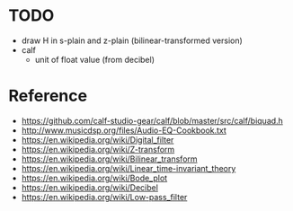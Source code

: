 <!--
{
  "title": "Filter",
  "date": "2017-07-28T13:17:23+09:00",
  "category": "",
  "tags": [],
  "draft": true
}
-->

# TODO

- draw H in s-plain and z-plain (bilinear-transformed version)
- calf
  - unit of float value (from decibel)


# Reference

- https://github.com/calf-studio-gear/calf/blob/master/src/calf/biquad.h
- http://www.musicdsp.org/files/Audio-EQ-Cookbook.txt
- https://en.wikipedia.org/wiki/Digital_filter
- https://en.wikipedia.org/wiki/Z-transform
- https://en.wikipedia.org/wiki/Bilinear_transform
- https://en.wikipedia.org/wiki/Linear_time-invariant_theory
- https://en.wikipedia.org/wiki/Bode_plot
- https://en.wikipedia.org/wiki/Decibel
- https://en.wikipedia.org/wiki/Low-pass_filter
